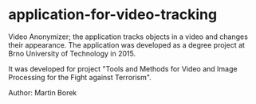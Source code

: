 # application-for-video-tracking
Video Anonymizer; the application tracks objects in a video and changes their appearance.
The application was developed as a degree project at Brno University of Technology in 2015.

It was developed for project "Tools and Methods for Video and Image Processing for the Fight against Terrorism".

Author: Martin Borek
